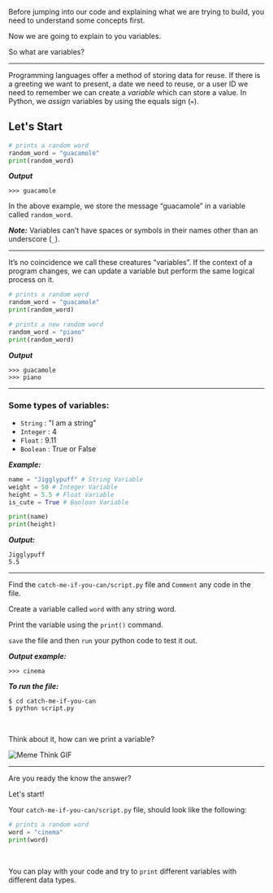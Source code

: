 ﻿
Before jumping into our code and explaining what we are trying to build, you need to understand some concepts first.

Now we are going to explain to you variables.

So what are variables?

---

Programming languages offer a method of storing data for reuse. If there is a greeting we want to present, a date we need to reuse, or a user ID we need to remember we can create a  _variable_  which can store a value. In Python, we  _assign_  variables by using the equals sign (`=`).

## Let's Start

```python
# prints a random word
random_word = "guacamole"
print(random_word)
```

_**Output**_

```
>>> guacamole
```

In the above example, we store the message “guacamole” in a variable called  `random_word`. 

***Note:*** Variables can’t have spaces or symbols in their names other than an underscore (`_`).

----------

It’s no coincidence we call these creatures “variables”. If the context of a program changes, we can update a variable but perform the same logical process on it.

```python
# prints a random word
random_word = "guacamole"
print(random_word)

# prints a new random word
random_word = "piano"
print(random_word)
```

_**Output**_

```
>>> guacamole
>>> piano
```

----------

### [](https://github.com/BashayerNouri/catch_me_if_you_can/blob/557b693b5cb371843575e17cd153e2927e481491/03_welcome_message/04_python_2_variables.md#some-types-of-variables)Some types of variables:

-   `String`  : "I am a string"
-   `Integer`  : 4
-   `Float`  : 9.11
-   `Boolean`  : True or False

_**Example:**_

```python
name = "Jigglypuff" # String Variable
weight = 50 # Integer Variable
height = 5.5 # Float Variable
is_cute = True # Boolean Variable

print(name)
print(height)
```

_**Output:**_

```
Jigglypuff
5.5
```

----------
Find the `catch-me-if-you-can/script.py` file and `Comment` any code in the file.

Create a variable called `word` with any string word. 

Print the variable using the `print()` command.

`save` the file and then `run` your python code to test it out.

***Output example:***
```
>>> cinema
```
***To run the file:***

    $ cd catch-me-if-you-can
    $ python script.py
   
   <br>

Think about it, how can we print a variable?


![Meme Think GIF](https://media2.giphy.com/media/a5viI92PAF89q/giphy.gif?cid=ecf05e47d141145b34cc6d77e908ccb4b28825fe0db144db&rid=giphy.gif)

----

Are you ready the know the answer? 

Let's start!

Your `catch-me-if-you-can/script.py` file, should look like the following:

```python
# prints a random word
word = "cinema"
print(word)
```


<br>

You can play with your code and try to `print` different variables with different data types.
